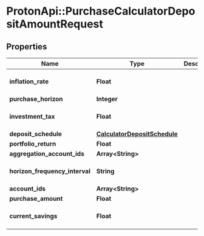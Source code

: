 # ProtonApi::PurchaseCalculatorDepositAmountRequest

## Properties
Name | Type | Description | Notes
------------ | ------------- | ------------- | -------------
**inflation_rate** | **Float** |  | [optional] [default to 0.0]
**purchase_horizon** | **Integer** |  | 
**investment_tax** | **Float** |  | [optional] [default to 0.0]
**deposit_schedule** | [**CalculatorDepositSchedule**](CalculatorDepositSchedule.md) |  | [optional] 
**portfolio_return** | **Float** |  | 
**aggregation_account_ids** | **Array&lt;String&gt;** |  | [optional] 
**horizon_frequency_interval** | **String** |  | [optional] [default to &#39;year&#39;]
**account_ids** | **Array&lt;String&gt;** |  | [optional] 
**purchase_amount** | **Float** |  | 
**current_savings** | **Float** |  | [optional] [default to 0.0]


